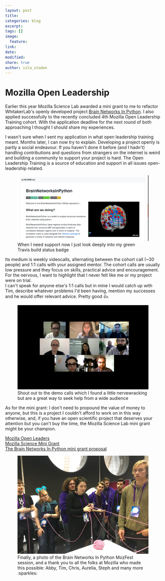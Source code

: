```yaml
---
layout: post
title:
categories: blog
excerpt:
tags: []
image:
  feature:
link:
date:
modified:
share: true
author: isla_staden
---
```


# Mozilla Open Leadership

Earlier this year Mozilla Science Lab awarded a mini grant to me to refactor WhitakerLab's openly developed project [Brain Networks In Python](https://github.com/WhitakerLab/BrainNetworksInPython). I also applied successfully to the recently concluded 4th Mozilla Open Leadership Training cohort. With the application deadline for the next round of both approaching I thought I should share my experiences. 

I wasn't sure when I sent my application in what open leadership training meant. Months later, I can now try to explain. Developing a project openly is partly a social endeavour. If you haven't done it before (and I hadn't) handling contributions and questions from strangers on the internet is weird and building a community to support your project is hard. The Open Leadership Training is a source of education and support in all issues open-leadership related.  
<figure>
  <img src="/images/build-passing.png"
       alt="My truth">
  <figcaption>When I need support now I just look deeply into my green Travis build status badge</figcaption>
</figure>

Its medium is weekly videocalls, alternating between the cohort call (~30 people) and 1:1 calls with your assigned mentor. The cohort calls are usually low pressure and they focus on skills, practical advice and encouragement. For the nervous, I want to highlight that I never felt like me or my project were on trial.  
I can't speak for anyone else's 1:1 calls but in mine I would catch up with Tim, describe whatever problems I'd been having, mention my successes and he would offer relevant advice. Pretty good :+1:.  
<figure>
  <img src="/images/democall.png"
       alt="Cohortzilla democall">
  <figcaption>Shout out to the demo calls which I found a little nervewracking but are a great way to seek help from a wide audience</figcaption>
</figure>

As for the mini grant: I don't need to propound the value of money to anyone, but this is a project I couldn't afford to work on in this way otherwise, and, if you have an open scientific project that deserves your attention but you can't buy the time, the Mozilla Science Lab mini grant might be your champion.

[Mozilla Open Leaders](https://mozilla.github.io/leadership-training/)  
[Mozilla Science Mini Grant](https://mozilla-science-lab.forms.fm/mozilla-science-mini-grant-application)  
[The Brain Networks In Python mini grant proposal](https://github.com/WhitakerLab/WhitakerLabProjectManagement/blob/master/FUNDING_APPLICATIONS/MozillaScienceLabMiniGrant_June2017.md)  

<figure>
  <img src="/images/Mozfest1.JPG"
       alt="MozFest">
  <figcaption>Finally, a photo of the Brain Networks In Python MozFest session, and a thank you to all the folks at Mozilla who made this possible: Abby, Tim, Chris, Aurelia, Steph and many more :sparkles:</figcaption>
</figure>
